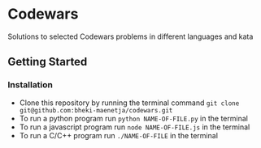 # Codewars
Solutions to selected Codewars problems in different languages and kata
## Getting Started
### Installation
- Clone this repository by running the terminal command `git clone git@github.com:bheki-maenetja/codewars.git`
- To run a python program run `python NAME-OF-FILE.py` in the terminal
- To run a javascript program run `node NAME-OF-FILE.js` in the terminal
- To run a C/C++ program run `./NAME-OF-FILE` in the terminal

